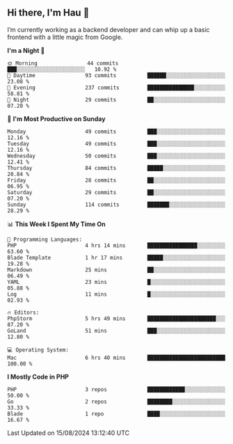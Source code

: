 ## Hi there, I'm Hau 👋
I’m currently working as a backend developer and can whip up a basic frontend with a little magic from Google. 

<!--START_SECTION:waka-->
**I'm a Night 🦉** 

```text
🌞 Morning                44 commits          ███░░░░░░░░░░░░░░░░░░░░░░   10.92 % 
🌆 Daytime                93 commits          ██████░░░░░░░░░░░░░░░░░░░   23.08 % 
🌃 Evening                237 commits         ███████████████░░░░░░░░░░   58.81 % 
🌙 Night                  29 commits          ██░░░░░░░░░░░░░░░░░░░░░░░   07.20 % 
```
📅 **I'm Most Productive on Sunday** 

```text
Monday                   49 commits          ███░░░░░░░░░░░░░░░░░░░░░░   12.16 % 
Tuesday                  49 commits          ███░░░░░░░░░░░░░░░░░░░░░░   12.16 % 
Wednesday                50 commits          ███░░░░░░░░░░░░░░░░░░░░░░   12.41 % 
Thursday                 84 commits          █████░░░░░░░░░░░░░░░░░░░░   20.84 % 
Friday                   28 commits          ██░░░░░░░░░░░░░░░░░░░░░░░   06.95 % 
Saturday                 29 commits          ██░░░░░░░░░░░░░░░░░░░░░░░   07.20 % 
Sunday                   114 commits         ███████░░░░░░░░░░░░░░░░░░   28.29 % 
```


📊 **This Week I Spent My Time On** 

```text
💬 Programming Languages: 
PHP                      4 hrs 14 mins       ████████████████░░░░░░░░░   63.60 % 
Blade Template           1 hr 17 mins        █████░░░░░░░░░░░░░░░░░░░░   19.28 % 
Markdown                 25 mins             ██░░░░░░░░░░░░░░░░░░░░░░░   06.49 % 
YAML                     23 mins             █░░░░░░░░░░░░░░░░░░░░░░░░   05.88 % 
Log                      11 mins             █░░░░░░░░░░░░░░░░░░░░░░░░   02.93 % 

🔥 Editors: 
PhpStorm                 5 hrs 49 mins       ██████████████████████░░░   87.20 % 
GoLand                   51 mins             ███░░░░░░░░░░░░░░░░░░░░░░   12.80 % 

💻 Operating System: 
Mac                      6 hrs 40 mins       █████████████████████████   100.00 % 
```

**I Mostly Code in PHP** 

```text
PHP                      3 repos             ████████████░░░░░░░░░░░░░   50.00 % 
Go                       2 repos             ████████░░░░░░░░░░░░░░░░░   33.33 % 
Blade                    1 repo              ████░░░░░░░░░░░░░░░░░░░░░   16.67 % 
```




 Last Updated on 15/08/2024 13:12:40 UTC
<!--END_SECTION:waka-->

